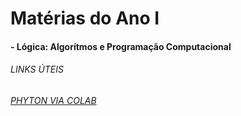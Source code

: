 # Matérias do Ano I


 #### - Lógica: Algorítmos e Programação Computacional
 
 ###### LINKS ÚTEIS
 
 ###### [PHYTON VIA COLAB](https://colab.research.google.com/)
